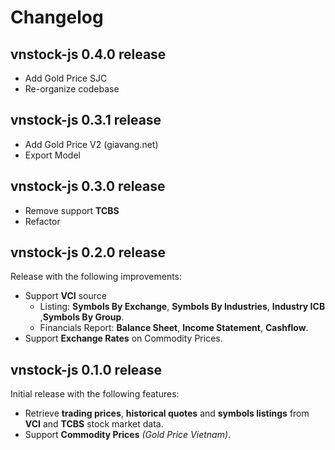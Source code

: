 # Changelog

## vnstock-js 0.4.0 release
* Add Gold Price SJC
* Re-organize codebase

## vnstock-js 0.3.1 release
* Add Gold Price V2 (giavang.net)
* Export Model

## vnstock-js 0.3.0 release
* Remove support **TCBS**
* Refactor

## vnstock-js 0.2.0 release
Release with the following improvements:

* Support **VCI** source
  * Listing: **Symbols By Exchange**, **Symbols By Industries**, **Industry ICB** ,**Symbols By Group**.
  * Financials Report: **Balance Sheet**, **Income Statement**, **Cashflow**.
* Support **Exchange Rates** on Commodity Prices.

## vnstock-js 0.1.0 release

Initial release with the following features:
* Retrieve **trading prices**,  **historical quotes** and **symbols listings** from **VCI** and **TCBS** stock market data.
* Support **Commodity Prices** *(Gold Price Vietnam)*.